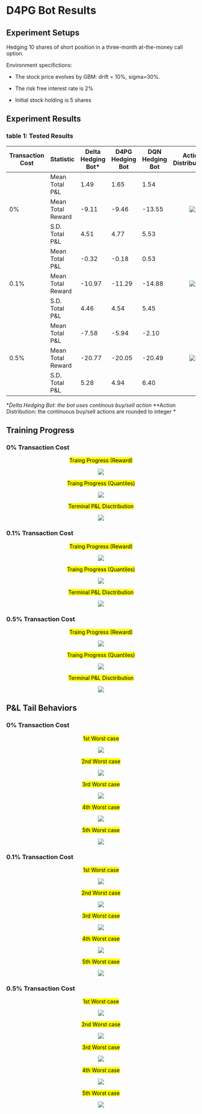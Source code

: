 
# D4PG Bot Results

## Experiment Setups

Hedging 10 shares of short position in a three-month at-the-money call option.

Environment specifictions:

* The stock price evolves by GBM: drift = 10%, sigma=30%. 

* The risk free interest rate is 2%

* Initial stock holding is 5 shares

## Experiment Results

### table 1: Tested Results

<table>
    <thead>
        <tr>
            <th>Transaction Cost</th>
            <th>Statistic</th>
            <th>Delta Hedging Bot*</th>
            <th>D4PG Hedging Bot</th>
            <th>DQN Hedging Bot</th>
            <th>Action Distribution*</th>
            <th>P&L Distribution</th>
        </tr>
    </thead>
    <tbody>
        <tr>
            <td rowspan=3>0%</td>
            <td>Mean Total P&L</td>
            <td>1.49</td>
            <td>1.65</td>
            <td>1.54</td>
            <td rowspan=3><p style="text-align: center"><image src="0tc/action.png" styl="max-width:100%"></td>
            <td rowspan=3><p style="text-align: center"><image src="0tc/dist.png" styl="max-width:100%"></td>
        </tr>
        <tr>
            <td>Mean Total Reward</td>
            <td>-9.11</td>
            <td>-9.46</td>
            <td>-13.55</td>
        </tr>
        <tr>
            <td>S.D. Total P&L</td>
            <td>4.51</td>
            <td>4.77</td>
            <td>5.53</td>
        </tr>
        <tr>
            <td rowspan=3>0.1%</td>
            <td>Mean Total P&L</td>
            <td>-0.32</td>
            <td>-0.18</td>
            <td>0.53</td>
            <td rowspan=3><p style="text-align: center"><image src="01tc/action.png" styl="max-width:100%"></td>
            <td rowspan=3><p style="text-align: center"><image src="01tc/dist.png" styl="max-width:100%"></td>
        </tr>
        <tr>
            <td>Mean Total Reward</td>
            <td>-10.97</td>
            <td>-11.29</td>
            <td>-14.88</td>
        </tr>
        <tr>
            <td>S.D. Total P&L</td>
            <td>4.46</td>
            <td>4.54</td>
            <td>5.45</td>
        </tr>
        <tr>
            <td rowspan=3>0.5%</td>
            <td>Mean Total P&L</td>
            <td>-7.58</td>
            <td>-5.94</td>
            <td>-2.10</td>
            <td rowspan=3><p style="text-align: center"><image src="05tc/action.png" styl="max-width:100%"></td>
            <td rowspan=3><p style="text-align: center"><image src="05tc/dist.png" styl="max-width:100%"></td>
        </tr>
        <tr>
            <td>Mean Total Reward</td>
            <td>-20.77</td>
            <td>-20.05</td>
            <td>-20.49</td>
        </tr>
        <tr>
            <td>S.D. Total P&L</td>
            <td>5.28</td>
            <td>4.94</td>
            <td>6.40</td>
        </tr>
    </tbody>
</table>

**Delta Hedging Bot: the bot uses continous buy/sell action*
**Action Distribution: the continuous buy/sell actions are rounded to integer *

## Training Progress

### 0% Transaction Cost
<p style="text-align: center;"><mark>Traing Progress (Reward)</mark></p>
<p style="text-align: center"><image src="0tc/reward.png"></p>

<p style="text-align: center;"><mark>Traing Progress (Quantiles)</mark></p>
<p style="text-align: center"><image src="0tc/quantiles.png"></p>

<p style="text-align: center;"><mark>Terminal P&L Disctribution</mark></p>
<p style="text-align: center"><image src="0tc/firstaction.png" styl="max-width:100%"></p>

### 0.1% Transaction Cost
<p style="text-align: center;"><mark>Traing Progress (Reward)</mark></p>
<p style="text-align: center"><image src="01tc/reward.png"></p>

<p style="text-align: center;"><mark>Traing Progress (Quantiles)</mark></p>
<p style="text-align: center"><image src="01tc/quantiles.png"></p>

<p style="text-align: center;"><mark>Terminal P&L Disctribution</mark></p>
<p style="text-align: center"><image src="01tc/firstaction.png" styl="max-width:100%"></p>

### 0.5% Transaction Cost
<p style="text-align: center;"><mark>Traing Progress (Reward)</mark></p>
<p style="text-align: center"><image src="05tc/reward.png"></p>

<p style="text-align: center;"><mark>Traing Progress (Quantiles)</mark></p>
<p style="text-align: center"><image src="05tc/quantiles.png"></p>

<p style="text-align: center;"><mark>Terminal P&L Disctribution</mark></p>
<p style="text-align: center"><image src="05tc/firstaction.png" styl="max-width:100%"></p>

## P&L Tail Behaviors

### 0% Transaction Cost

<p style="text-align: center;"><mark>1st Worst case</mark></p>
<p style="text-align: center"><image src="0tc/price_action_prediction_sample0.png" styl="max-width:100%"></p>

<p style="text-align: center;"><mark>2nd Worst case</mark></p>
<p style="text-align: center"><image src="0tc/price_action_prediction_sample1.png" styl="max-width:100%"></p>

<p style="text-align: center;"><mark>3rd Worst case</mark></p>
<p style="text-align: center"><image src="0tc/price_action_prediction_sample2.png" styl="max-width:100%"></p>

<p style="text-align: center;"><mark>4th Worst case</mark></p>
<p style="text-align: center"><image src="0tc/price_action_prediction_sample3.png" styl="max-width:100%"></p>

<p style="text-align: center;"><mark>5th Worst case</mark></p>
<p style="text-align: center"><image src="0tc/price_action_prediction_sample4.png" styl="max-width:100%"></p>

### 0.1% Transaction Cost

<p style="text-align: center;"><mark>1st Worst case</mark></p>
<p style="text-align: center"><image src="01tc/price_action_prediction_sample0.png" styl="max-width:100%"></p>

<p style="text-align: center;"><mark>2nd Worst case</mark></p>
<p style="text-align: center"><image src="01tc/price_action_prediction_sample1.png" styl="max-width:100%"></p>

<p style="text-align: center;"><mark>3rd Worst case</mark></p>
<p style="text-align: center"><image src="01tc/price_action_prediction_sample2.png" styl="max-width:100%"></p>

<p style="text-align: center;"><mark>4th Worst case</mark></p>
<p style="text-align: center"><image src="01tc/price_action_prediction_sample3.png" styl="max-width:100%"></p>

<p style="text-align: center;"><mark>5th Worst case</mark></p>
<p style="text-align: center"><image src="01tc/price_action_prediction_sample4.png" styl="max-width:100%"></p>

### 0.5% Transaction Cost

<p style="text-align: center;"><mark>1st Worst case</mark></p>
<p style="text-align: center"><image src="05tc/price_action_prediction_sample0.png" styl="max-width:100%"></p>

<p style="text-align: center;"><mark>2nd Worst case</mark></p>
<p style="text-align: center"><image src="05tc/price_action_prediction_sample1.png" styl="max-width:100%"></p>

<p style="text-align: center;"><mark>3rd Worst case</mark></p>
<p style="text-align: center"><image src="05tc/price_action_prediction_sample2.png" styl="max-width:100%"></p>

<p style="text-align: center;"><mark>4th Worst case</mark></p>
<p style="text-align: center"><image src="05tc/price_action_prediction_sample3.png" styl="max-width:100%"></p>

<p style="text-align: center;"><mark>5th Worst case</mark></p>
<p style="text-align: center"><image src="05tc/price_action_prediction_sample4.png" styl="max-width:100%"></p>

